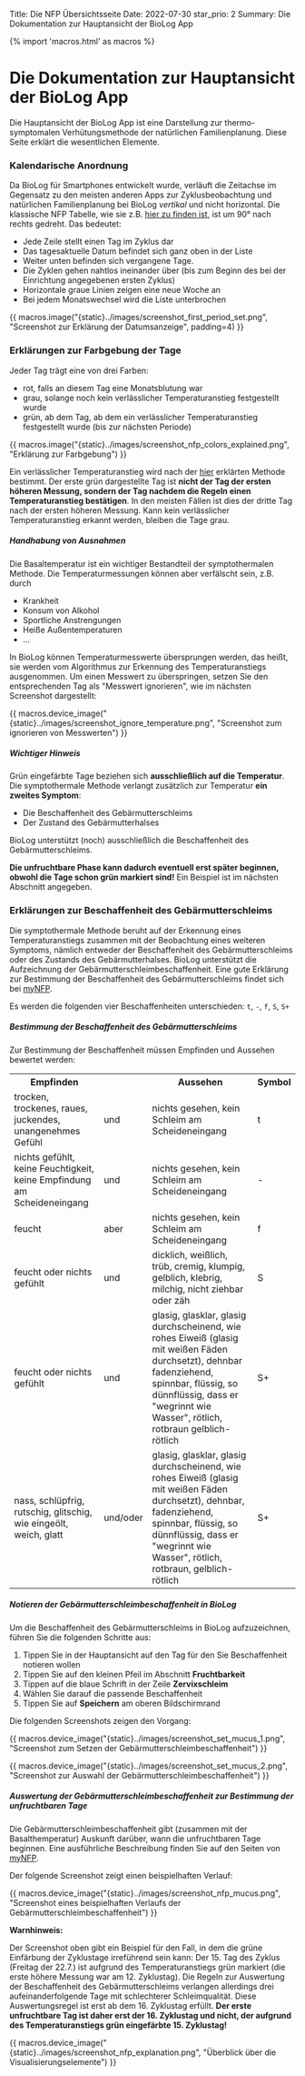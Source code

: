 Title: Die NFP Übersichtsseite
Date: 2022-07-30
star_prio: 2
Summary: Die Dokumentation zur Hauptansicht der BioLog App

{% import 'macros.html' as macros %}
# Die Dokumentation zur Hauptansicht der BioLog App

Die Hauptansicht der BioLog App ist eine Darstellung zur thermo-symptomalen Verhütungsmethode der natürlichen Familienplanung. Diese Seite erklärt die wesentlichen Elemente.

### Kalendarische Anordnung

Da BioLog für Smartphones entwickelt wurde, verläuft die Zeitachse im Gegensatz zu den meisten anderen Apps zur Zyklusbeobachtung und natürlichen Familienplanung bei BioLog *vertikal* und nicht horizontal. Die klassische NFP Tabelle, wie sie z.B. [hier zu finden ist](https://www.familienplanung.de/fileadmin/user_upload/familienplanung.de/downloads/Zyklustabelle_1_.pdf), ist um 90° nach rechts gedreht. Das bedeutet:

* Jede Zeile stellt einen Tag im Zyklus dar
* Das tagesaktuelle Datum befindet sich ganz oben in der Liste
* Weiter unten befinden sich vergangene Tage.
* Die Zyklen gehen nahtlos ineinander über (bis zum Beginn des bei der Einrichtung angegebenen ersten Zyklus)
* Horizontale graue Linien zeigen eine neue Woche an
* Bei jedem Monatswechsel wird die Liste unterbrochen

{{ macros.image("{static}../images/screenshot_first_period_set.png", "Screenshot zur Erklärung der Datumsanzeige", padding=4) }}

### Erklärungen zur Farbgebung der Tage

Jeder Tag trägt eine von drei Farben:

* rot, falls an diesem Tag eine Monatsblutung war
* grau, solange noch kein verlässlicher Temperaturanstieg festgestellt wurde
* grün, ab dem Tag, ab dem ein verlässlicher Temperaturanstieg festgestellt wurde (bis zur nächsten Periode)

{{ macros.image("{static}../images/screenshot_nfp_colors_explained.png", "Erklärung zur Farbgebung") }}

Ein verlässlicher Temperaturanstieg wird nach der [hier](https://www.mynfp.de/temperatur-auswerten) erklärten Methode bestimmt. Der erste grün dargestellte Tag ist **nicht der Tag der ersten höheren Messung, sondern der Tag nachdem die Regeln einen Temperaturanstieg bestätigen**. In den meisten Fällen ist dies der dritte Tag nach der ersten höheren Messung. Kann kein verlässlicher Temperaturanstieg erkannt werden, bleiben die Tage grau. 

##### Handhabung von Ausnahmen

Die Basaltemperatur ist ein wichtiger Bestandteil der symptothermalen Methode. Die Temperaturmessungen können aber verfälscht sein, z.B. durch

* Krankheit
* Konsum von Alkohol
* Sportliche Anstrengungen
* Heiße Außentemperaturen
* ...

In BioLog können Temperaturmesswerte übersprungen werden, das heißt, sie werden vom Algorithmus zur Erkennung des Temperaturanstiegs ausgenommen. Um einen Messwert zu überspringen, setzen Sie den entsprechenden Tag als "Messwert ignorieren", wie im nächsten Screenshot dargestellt:

{{ macros.device_image("{static}../images/screenshot_ignore_temperature.png", "Screenshot zum ignorieren von Messwerten") }}

<h5><i class="bi bi-exclamation-triangle"></i> Wichtiger Hinweis</h5>

Grün eingefärbte Tage beziehen sich **ausschließlich auf die Temperatur**. Die symptothermale Methode verlangt zusätzlich zur Temperatur **ein zweites Symptom**:

* Die Beschaffenheit des Gebärmutterschleims
* Der Zustand des Gebärmutterhalses

BioLog unterstützt (noch) ausschließlich die Beschaffenheit des Gebärmutterschleims.

**Die unfruchtbare Phase kann dadurch eventuell erst später beginnen, obwohl die Tage schon grün markiert sind!** Ein Beispiel ist im nächsten Abschnitt angegeben.



### Erklärungen zur Beschaffenheit des Gebärmutterschleims

Die symptothermale Methode beruht auf der Erkennung eines Temperaturanstiegs zusammen mit der Beobachtung eines weiteren Symptoms, nämlich entweder der Beschaffenheit des Gebärmutterschleims oder des Zustands des Gebärmutterhalses. BioLog unterstützt die Aufzeichnung der Gebärmutterschleimbeschaffenheit. 
Eine gute Erklärung zur Bestimmung der Beschaffenheit des Gebärmutterschleims findet sich bei [myNFP](https://www.mynfp.de/zervixschleim-beobachten).

Es werden die folgenden vier Beschaffenheiten unterschieden: `t`, `-`, `f`, `S`, `S+`

##### Bestimmung der Beschaffenheit des Gebärmutterschleims

Zur Bestimmung der Beschaffenheit müssen Empfinden und Aussehen bewertet werden:

<table class="mb-5">
<tr><th>Empfinden</th><th></th><th>Aussehen</th><th>Symbol</th></tr>
<tr>
  <td>trocken, trockenes, raues, juckendes, unangenehmes Gefühl</td>
  <td class="px-3">und</td>
  <td>nichts gesehen, kein Schleim am Scheideneingang</td>
  <td class="fst-bold">t</td>
</tr>
<tr>
  <td>nichts gefühlt, keine Feuchtigkeit, keine Empfindung am Scheideneingang</td>
  <td class="px-3">und</td>
  <td>nichts gesehen, kein Schleim am Scheideneingang</td>
  <td class="fst-bold">-</td>
</tr>  
<tr>
  <td>feucht</td>
  <td class="px-3">aber</td>
  <td>nichts gesehen, kein Schleim am Scheideneingang</td>
  <td class="fst-bold">f</td>
</tr>  
<tr>
  <td>feucht oder nichts gefühlt</td>
  <td class="px-3">und</td>
  <td>dicklich, weißlich, trüb, cremig, klumpig, gelblich, klebrig, milchig, nicht ziehbar oder zäh</td>
  <td class="fst-bold">S</td>
</tr>  
<tr>
  <td>feucht oder nichts gefühlt</td>
  <td class="px-3">und</td>
  <td>glasig, glasklar, glasig durchscheinend, wie rohes Eiweiß (glasig mit weißen Fäden durchsetzt), dehnbar fadenziehend, spinnbar, flüssig, so dünnflüssig, dass er "wegrinnt wie Wasser", rötlich, rotbraun gelblich-rötlich</td>
  <td class="fst-bold">S+</td>
</tr>
<tr>
  <td>nass, schlüpfrig, rutschig, glitschig, wie eingeölt, weich, glatt</td>
  <td class="px-3">und/oder</td>
  <td>glasig, glasklar, glasig durchscheinend, wie rohes Eiweiß (glasig mit weißen Fäden durchsetzt), dehnbar, fadenziehend, spinnbar, flüssig, so dünnflüssig, dass er "wegrinnt wie Wasser", rötlich, rotbraun, gelblich-rötlich</td>
  <td class="fst-bold">S+</td>
</tr>  
</table>

##### Notieren der Gebärmutterschleimbeschaffenheit in BioLog

Um die Beschaffenheit des Gebärmutterschleims in BioLog aufzuzeichnen, führen Sie die folgenden Schritte aus:

1. Tippen Sie in der Hauptansicht auf den Tag für den Sie Beschaffenheit notieren wollen
1. Tippen Sie auf den kleinen Pfeil im Abschnitt **Fruchtbarkeit**
1. Tippen auf die blaue Schrift in der Zeile **Zervixschleim** 
1. Wählen Sie darauf die passende Beschaffenheit
1. Tippen Sie auf **Speichern** am oberen Bildschirmrand

Die folgenden Screenshots zeigen den Vorgang:

{{ macros.device_image("{static}../images/screenshot_set_mucus_1.png", "Screenshot zum Setzen der Gebärmutterschleimbeschaffenheit") }}

{{ macros.device_image("{static}../images/screenshot_set_mucus_2.png", "Screenshot zur Auswahl der Gebärmutterschleimbeschaffenheit") }}

##### Auswertung der Gebärmutterschleimbeschaffenheit zur Bestimmung der unfruchtbaren Tage

Die Gebärmutterschleimbeschaffenheit gibt (zusammen mit der Basalthemperatur) Auskunft darüber, wann die unfruchtbaren Tage beginnen. Eine ausführliche Beschreibung finden Sie auf den Seiten von [myNFP](https://www.mynfp.de/temperatur-und-zervixschleim-kombinieren).

Der folgende Screenshot zeigt einen beispielhaften Verlauf:

{{ macros.device_image("{static}../images/screenshot_nfp_mucus.png", "Screenshot eines beispielhaften Verlaufs der Gebärmutterschleimbeschaffenheit") }}

<i class="bi bi-exclamation-triangle"></i><strong> Warnhinweis:</strong> 

Der Screenshot oben gibt ein Beispiel für den Fall, in dem die grüne Einfärbung der Zyklustage irreführend sein kann: Der 15. Tag des Zyklus (Freitag der 22.7.) ist aufgrund des Temperaturanstiegs grün markiert (die erste höhere Messung war am 12. Zyklustag). Die Regeln zur Auswertung der Beschaffenheit des Gebärmutterschleims verlangen allerdings drei aufeinanderfolgende Tage mit schlechterer Schleimqualität. Diese Auswertungsregel ist erst ab dem 16. Zyklustag erfüllt. **Der erste unfruchtbare Tag ist daher erst der 16. Zyklustag und nicht, der aufgrund des Temperaturanstiegs grün eingefärbte 15. Zyklustag!**

{{ macros.device_image("{static}../images/screenshot_nfp_explanation.png", "Überblick über die Visualisierungselemente") }}





